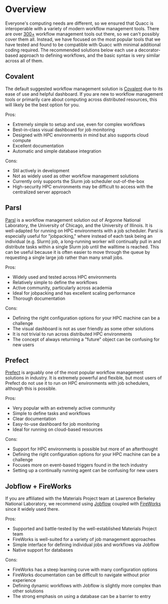 # Overview

Everyone's computing needs are different, so we ensured that Quacc is interoperable with a variety of modern workflow management tools. There are over [300+](https://workflows.community/systems) workflow management tools out there, so we can't possibly cover them all. Instead, we have focused on the most popular tools that we have tested and found to be compatible with Quacc with minimal additional coding required. The recommended solutions below each use a decorator-based approach to defining workflows, and the basic syntax is very similar across all of them.

## Covalent

The default suggested workflow management solution is [Covalent](https://github.com/AgnostiqHQ/covalent/) due to its ease of use and helpful dashboard. If you are new to workflow management tools or primarily care about computing across distributed resources, this will likely be the best option for you.

Pros:

- Extremely simple to setup and use, even for complex workflows
- Best-in-class visual dashboard for job monitoring
- Designed with HPC environments in mind but also supports cloud compute
- Excellent documentation
- Automatic and simple database integration

Cons:

- Stil actively in development
- Not as widely used as other workflow management solutions
- Currently only supports the Slurm job scheduler out-of-the-box
- High-security HPC environments may be difficult to access with the centralized server approach

## Parsl

[Parsl](https://github.com/Parsl/parsl) is a workflow management solution out of Argonne National Laboratory, the University of Chicago, and the University of Illinois. It is well-adapted for running on HPC environments with a job scheduler. Parsl is especially useful for "jobpacking," where instead of each task being an individual (e.g. Slurm) job, a long-running worker will continually pull in and distribute tasks within a single Slurm job until the walltime is reached. This can be useful because it is often easier to move through the queue by requesting a single large job rather than many small jobs.

Pros:

- Widely used and tested across HPC environments
- Relatively simple to define the workflows
- Active community, particularly across academia
- Ideal for jobpacking and has excellent scaling performance
- Thorough documentation

Cons:

- Defining the right configuration options for your HPC machine can be a challenge
- The visual dashboard is not as user friendly as some other solutions
- It is not trivial to run across distributed HPC environments
- The concept of always returning a "future" object can be confusing for new users

## Prefect

[Prefect](https://github.com/PrefectHQ/prefect) is arguably one of the most popular workflow management solutions in industry. It is extremely powerful and flexible, but most users of Prefect do not use it to run on HPC environments with job schedulers, although this is possible.

Pros:

- Very popular with an extremely active community
- Simple to define tasks and workflows
- Clear documentation
- Easy-to-use dashboard for job monitoring
- Ideal for running on cloud-based resources

Cons:

- Support for HPC environments is possible but more of an afterthought
- Defining the right configuration options for your HPC machine can be a challenge
- Focuses more on event-based triggers found in the tech industry
- Setting up a continually running agent can be confusing for new users

## Jobflow + FireWorks

If you are affiliated with the Materials Project team at Lawrence Berkeley National Laboratory, we recommend using [Jobflow](https://github.com/materialsproject/jobflow) coupled with [FireWorks](https://github.com/materialsproject/fireworks) since it widely used there.

Pros:

- Supported and battle-tested by the well-established Materials Project team
- FireWorks is well-suited for a variety of job management approaches
- Simple interface for defining individual jobs and workflows via Jobflow
- Native support for databases

Cons:

- FireWorks has a steep learning curve with many configuration options
- FireWorks documentation can be difficult to navigate without prior experience
- Defining dynamic workflows with Jobflow is slightly more complex than other solutions
- The strong emphasis on using a database can be a barrier to entry
